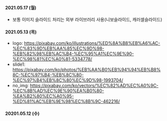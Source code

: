 #### 2021.05.17 (월)

- 보통 이미지 슬라이드 처리는 외부 라이브러리 사용(니보슬라이드, 캐러셀슬라이드)

#### 2021.05.13 (목)

- logo: https://pixabay.com/ko/illustrations/%ED%8A%B8%EB%A6%AC-%EC%83%9D%EB%AA%85%EC%9D%98-%EB%82%98%EB%AC%B4-%EC%95%A1%EC%9E%90-%EC%98%81%EC%A0%81-5334778/
- slide1: https://pixabay.com/ko/photos/%EB%AA%B0%EB%94%94%EB%B8%8C-%EC%97%B4-%EB%8C%80-%EC%97%B4%EB%8C%80%EC%9D%98-1993704/
- no_img: https://pixabay.com/ko/vectors/%EC%82%AD%EC%A0%9C-%EC%8B%AD%EC%9E%90%EA%B0%80-%EA%B2%80%EC%A0%95-%ED%81%AC%EB%9E%98%EC%8B%9C-462216/

#### 20201.05.12 (수)
